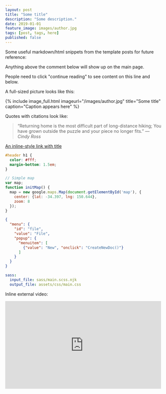```yaml
---
layout: post
title: "Some title"
description: "Some description."
date: 2019-01-01
feature_image: images/author.jpg 
tags: [post, tags, here]
published: false
---
```


Some useful markdown/html snippets from the template posts for future reference:

Anything above the comment below will show up on the main page.

<!--more-->

People need to click "continue reading" to see content on this line and below.

A full-sized picture looks like this:

{% include image_full.html imageurl="/images/author.jpg" title="Some title" caption="Caption appears here" %}

Quotes with citations look like:

>“Returning home is the most difficult part of long-distance hiking; You have grown outside the puzzle and your piece no longer fits.”
><cite>― Cindy Ross</cite>

[An inline-style link with title](https://www.google.com "Google's Homepage")

```css
#header h1 { 
  color: #fff;
  margin-bottom: 1.5em; 
}
```

```javascript
// Simple map
var map;
function initMap() {
  map = new google.maps.Map(document.getElementById('map'), {
    center: {lat: -34.397, lng: 150.644},
    zoom: 8
  });
}
```

```json
{
  "menu": {
    "id": "file",
    "value": "File",
    "popup": {
      "menuitem": [
        {"value": "New", "onclick": "CreateNewDoc()"}
      ]
    }
  }
}
```

```yml
sass:
  input_file: sass/main.scss.njk
  output_file: assets/css/main.css
```

Inline external video:

<iframe src="https://player.vimeo.com/video/153339497?byline=0" width="500" height="281" frameborder="0" webkitallowfullscreen mozallowfullscreen allowfullscreen></iframe>

